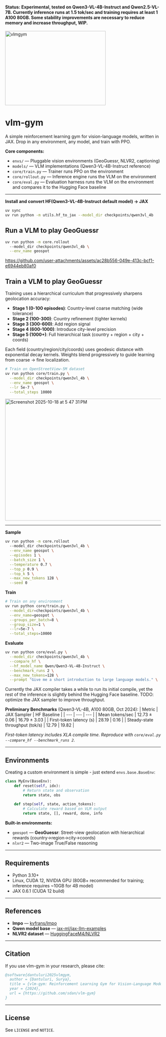 #### Status: Experimental, tested on Qwen3-VL-4B-Instruct and Qwen2.5-VL-7B. Currently inference runs at 1.5 tok/sec and training requires at least 1 A100 80GB. Some stability improvements are necessary to reduce memory and increase throughput, WIP.

<img width="325" height="240" alt="vlmgym" src="https://github.com/user-attachments/assets/87d7d141-4464-4687-91c0-3a6da82b2749" />

# vlm-gym

A simple reinforcement learning gym for vision-language models, written in JAX. Drop in any environment, any model, and train with PPO.

**Core components:**
- `envs/` — Pluggable vision environments (GeoGuessr, NLVR2, captioning)
- `models/` — VLM implementations (Qwen3-VL-4B-Instruct reference)
- `core/train.py` — Trainer runs PPO on the environment
- `core/rollout.py` — Inference engine runs the VLM on the environment
- `core/eval.py` — Evaluation harness runs the VLM on the environment and compares it to the Hugging Face baseline

---

**Install and convert HF(Qwen3-VL-4B-Instruct default model) → JAX**
```bash
uv sync 
uv run python -m utils.hf_to_jax --model_dir checkpoints/qwen3vl_4b
```

## Run a VLM to play GeoGuessr

```bash
uv run python -m core.rollout 
  --model_dir checkpoints/qwen3vl_4b \
  --env_name geospot
```
https://github.com/user-attachments/assets/ac28b556-049e-413c-bcf1-e6944eb80af0


## Train a VLM to play GeoGuessr

Training uses a hierarchical curriculum that progressively sharpens geolocation accuracy:
- **Stage 1 (0-100 episodes)**: Country-level coarse matching (wide tolerance)
- **Stage 2 (100-300)**: Country refinement (tighter kernels)
- **Stage 3 (300-600)**: Add region signal
- **Stage 4 (600-1000)**: Introduce city-level precision
- **Stage 5 (1000+)**: Full hierarchical task (country + region + city + coords)

Each field (country/region/city/coords) uses geodesic distance with exponential decay kernels. Weights blend progressively to guide learning from coarse → fine localization.

```bash
# Train on OpenStreetView-5M dataset
uv run python core/train.py \
  --model_dir checkpoints/qwen3vl_4b \
  --env_name geospot \
  --lr 5e-7 \
  --total_steps 10000
```
<img width="1321" height="394" alt="Screenshot 2025-10-18 at 5 47 31 PM" src="https://github.com/user-attachments/assets/8014903a-d6cc-495b-a8df-a228921fe2e9" />

---

**Sample**
```bash
uv run python -m core.rollout 
  --model_dir checkpoints/qwen3vl_4b \
  --env_name geospot \
  --episodes 1 \
  --batch_size 1 \
  --temperature 0.7 \
  --top_p 0.9 \
  --top_k 5 \
  --max_new_tokens 128 \
  --seed 0
```

**Train**
```bash
# Train on any environment
uv run python core/train.py \
  --model_dir=checkpoints/qwen3vl_4b \
  --env_name=geospot \
  --groups_per_batch=8 \
  --group_size=1 \
  --lr=5e-7 \
  --total_steps=10000
```

**Evaluate**
```bash
uv run python core/eval.py \
  --model_dir checkpoints/qwen3vl_4b \
  --compare_hf \
  --hf_model_name Qwen/Qwen3-VL-4B-Instruct \
  --benchmark_runs 2 \
  --max_new_tokens=128 \
  --prompt "Give me a short introduction to large language models." \
```

Currently the JAX compiler takes a while to run its initial compile, yet the rest of the inference is slightly behind the Hugging Face baseline. TODO: optimize the JAX sampler to improve throughput.

**Preliminary Benchmarks** (Qwen3-VL-4B, A100 80GB, Oct 2024):
| Metric | JAX Sampler | HF Baseline |
| --- | --- | --- |
| Mean tokens/sec | 12.73 ± 0.06 | 16.79 ± 3.03 |
| First-token latency (s) | 28.19 | 0.16 |
| Steady-state throughput (tok/s) | 12.79 | 19.82 |

_First-token latency includes XLA compile time. Reproduce with `core/eval.py --compare_hf --benchmark_runs 2`._

---

## Environments

Creating a custom environment is simple - just extend `envs.base.BaseEnv`:

```python
class MyEnv(BaseEnv):
    def reset(self, idx):
        # Return state and observation
        return state, obs
    
    def step(self, state, action_tokens):
        # Calculate reward based on VLM output
        return state, [], reward, done, info
```

**Built-in environments:**
- `geospot` — **GeoGuessr**: Street-view geolocation with hierarchical rewards (country→region→city→coords)
- `nlvr2` — Two-image True/False reasoning

---

## Requirements

- Python 3.10+
- Linux, CUDA 12, NVIDIA GPU (80GB+ recommended for training; inference requires ~10GB for 4B model)
- JAX 0.6.1 (CUDA 12 build)

---

## References

- **lmpo** — [kvfrans/lmpo](https://github.com/kvfrans/lmpo)
- **Qwen model base** — [jax-ml/jax-llm-examples](https://github.com/jax-ml/jax-llm-examples/tree/main/qwen3)
- **NLVR2 dataset** — [HuggingFaceM4/NLVR2](https://huggingface.co/datasets/HuggingFaceM4/NLVR2)

---

## Citation

If you use vlm-gym in your research, please cite:

```bibtex
@software{dantuluri2025vlmgym,
  author = {Dantuluri, Surya},
  title = {vlm-gym: Reinforcement Learning Gym for Vision-Language Models},
  year = {2024},
  url = {https://github.com/sdan/vlm-gym}
}
```

---

## License

See `LICENSE` and `NOTICE`.
